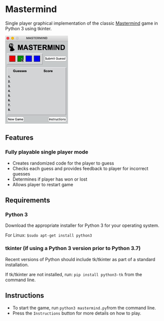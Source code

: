 # Mastermind
Single player graphical implementation of the classic <a href="https://en.wikipedia.org/wiki/Mastermind_(board_game)" target="_blank">Mastermind</a> game in Python 3 using tkinter.
<p float="left">
  <img src="https://github.com/kuoalan/Mastermind/blob/main/images/mastermind_demo.gif" width="200">
</p>

## Features
### Fully playable single player mode
* Creates randomized code for the player to guess
* Checks each guess and provides feedback to player for incorrect guesses
* Determines if player has won or lost
* Allows player to restart game
## Requirements
### Python 3
Download the appropriate installer for Python 3 for your operating system.

For Linux: `$sudo apt-get install python3`
### tkinter (if using a Python 3 version prior to Python 3.7)
Recent versions of Python should include tk/tkinter as part of a standard installation. 

If tk/tkinter are not installed, run: `pip install python3-tk` from the command line.
## Instructions
* To start the game, run `python3 mastermind.py`from the command line.
* Press the `Instructions` button for more details on how to play.
